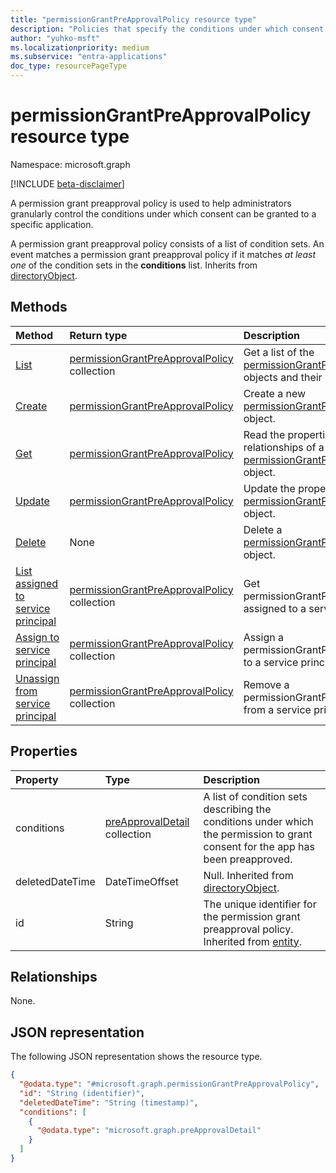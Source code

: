 ```yaml
---
title: "permissionGrantPreApprovalPolicy resource type"
description: "Policies that specify the conditions under which consent can be granted to a specific application."
author: "yuhko-msft"
ms.localizationpriority: medium
ms.subservice: "entra-applications"
doc_type: resourcePageType
---
```


# permissionGrantPreApprovalPolicy resource type

Namespace: microsoft.graph

[!INCLUDE [beta-disclaimer](../../includes/beta-disclaimer.md)]

A permission grant preapproval policy is used to help administrators granularly control the conditions under which consent can be granted to a specific application.

A permission grant preapproval policy consists of a list of condition sets. An event matches a permission grant preapproval policy if it matches _at least one_ of the condition sets in the **conditions** list.
Inherits from [directoryObject](../resources/directoryobject.md).

## Methods
|Method|Return type|Description|
|:---|:---|:---|
|[List](../api/policyroot-list-permissiongrantpreapprovalpolicies.md)|[permissionGrantPreApprovalPolicy](../resources/permissiongrantpreapprovalpolicy.md) collection|Get a list of the [permissionGrantPreApprovalPolicy](../resources/permissiongrantpreapprovalpolicy.md) objects and their properties.|
|[Create](../api/policyroot-post-permissiongrantpreapprovalpolicies.md)|[permissionGrantPreApprovalPolicy](../resources/permissiongrantpreapprovalpolicy.md)|Create a new [permissionGrantPreApprovalPolicy](../resources/permissiongrantpreapprovalpolicy.md) object.|
|[Get](../api/permissiongrantpreapprovalpolicy-get.md)|[permissionGrantPreApprovalPolicy](../resources/permissiongrantpreapprovalpolicy.md)|Read the properties and relationships of a [permissionGrantPreApprovalPolicy](../resources/permissiongrantpreapprovalpolicy.md) object.|
|[Update](../api/permissiongrantpreapprovalpolicy-update.md)|[permissionGrantPreApprovalPolicy](../resources/permissiongrantpreapprovalpolicy.md)|Update the properties of a [permissionGrantPreApprovalPolicy](../resources/permissiongrantpreapprovalpolicy.md) object.|
|[Delete](../api/permissiongrantpreapprovalpolicy-delete.md)|None|Delete a [permissionGrantPreApprovalPolicy](../resources/permissiongrantpreapprovalpolicy.md) object.|
|[List assigned to service principal](../api/serviceprincipal-list-permissiongrantpreapprovalpolicies.md)| [permissionGrantPreApprovalPolicy](permissionGrantPreApprovalPolicy.md) collection| Get permissionGrantPreApprovalPolicy assigned to a service principal.|
|[Assign to service principal](../api/serviceprincipal-post-permissiongrantpreapprovalpolicies.md)| [permissionGrantPreApprovalPolicy](permissionGrantPreApprovalPolicy.md) collection| Assign a permissionGrantPreApprovalPolicy to a service principal.|
|[Unassign from service principal](../api/serviceprincipal-delete-permissiongrantpreapprovalpolicies.md)| [permissionGrantPreApprovalPolicy](permissionGrantPreApprovalPolicy.md) collection| Remove a permissionGrantPreApprovalPolicy from a service principal.|


## Properties
|Property|Type|Description|
|:---|:---|:---|
|conditions|[preApprovalDetail](../resources/preapprovaldetail.md) collection|A list of condition sets describing the conditions under which the permission to grant consent for the app has been preapproved.|
|deletedDateTime|DateTimeOffset|Null. Inherited from [directoryObject](../resources/directoryobject.md).|
|id|String|The unique identifier for the permission grant preapproval policy. Inherited from [entity](../resources/entity.md).|

## Relationships
None.

## JSON representation
The following JSON representation shows the resource type.
<!-- {
  "blockType": "resource",
  "keyProperty": "id",
  "@odata.type": "microsoft.graph.permissionGrantPreApprovalPolicy",
  "baseType": "microsoft.graph.directoryObject",
  "openType": false
}
-->
``` json
{
  "@odata.type": "#microsoft.graph.permissionGrantPreApprovalPolicy",
  "id": "String (identifier)",
  "deletedDateTime": "String (timestamp)",
  "conditions": [
    {
      "@odata.type": "microsoft.graph.preApprovalDetail"
    }
  ]
}
```
